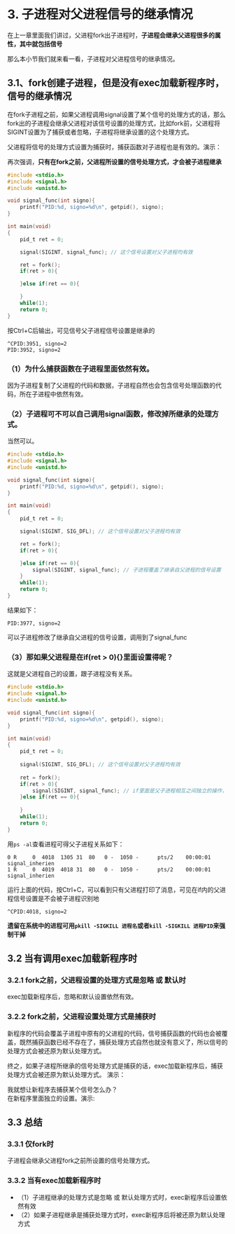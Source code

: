 # 3. 子进程对父进程信号的继承情况

在上一章里面我们讲过，父进程fork出子进程时，**子进程会继承父进程很多的属性，其中就包括信号**

那么本小节我们就来看一看，子进程对父进程信号的继承情况。

## 3.1、fork创建子进程，但是没有exec加载新程序时，信号的继承情况

在fork子进程之前，如果父进程调用signal设置了某个信号的处理方式的话，那么fork出的子进程会继承父进程对该信号设置的处理方式，比如fork前，父进程将SIGINT设置为了捕获或者忽略，子进程将继承设置的这个处理方式。

父进程将信号的处理方式设置为捕获时，捕获函数对子进程也是有效的。演示：

再次强调，**只有在fork之前，父进程所设置的信号处理方式，才会被子进程继承**

```c
#include <stdio.h>
#include <signal.h>
#include <unistd.h>

void signal_func(int signo){
    printf("PID:%d, signo=%d\n", getpid(), signo);
}

int main(void)
{
    pid_t ret = 0;

    signal(SIGINT, signal_func); // 这个信号设置对父子进程均有效

    ret = fork();
    if(ret > 0){

    }else if(ret == 0){

    }
    while(1);
    return 0;
}
```

按Ctrl+C后输出，可见信号父子进程信号设置是继承的

```shell
^CPID:3951, signo=2
PID:3952, signo=2
```

### （1）为什么捕获函数在子进程里面依然有效。

因为子进程复制了父进程的代码和数据，子进程自然也会包含信号处理函数的代码，所在子进程中依然有效。

### （2）子进程可不可以自己调用signal函数，修改掉所继承的处理方式。

当然可以。

```c
#include <stdio.h>
#include <signal.h>
#include <unistd.h>

void signal_func(int signo){
    printf("PID:%d, signo=%d\n", getpid(), signo);
}

int main(void)
{
    pid_t ret = 0;

    signal(SIGINT, SIG_DFL); // 这个信号设置对父子进程均有效

    ret = fork();
    if(ret > 0){

    }else if(ret == 0){
        signal(SIGINT, signal_func); // 子进程覆盖了继承自父进程的信号设置
    }
    while(1);
    return 0;
}
```

结果如下：

```shell
PID:3977, signo=2
```

可以子进程修改了继承自父进程的信号设置，调用到了signal_func

### （3）那如果父进程是在if(ret > 0){}里面设置得呢？

这就是父进程自己的设置，跟子进程没有关系。

```c
#include <stdio.h>
#include <signal.h>
#include <unistd.h>

void signal_func(int signo){
    printf("PID:%d, signo=%d\n", getpid(), signo);
}

int main(void)
{
    pid_t ret = 0;
    
    signal(SIGINT, SIG_DFL); // 这个信号设置对父子进程均有效
    
    ret = fork();
    if(ret > 0){
        signal(SIGINT, signal_func); // if里面是父子进程相互之间独立的操作，子进程不会涉及
    }else if(ret == 0){
        
    }
    while(1);
    return 0;
}
```

用`ps -al`查看进程可得父子进程关系如下：

```shell
0 R     0  4018  1305 31  80   0 -  1050 -      pts/2    00:00:01 signal_inherien
1 R     0  4019  4018 31  80   0 -  1050 -      pts/2    00:00:01 signal_inherien
```

运行上面的代码，按Ctrl+C，可以看到只有父进程打印了消息，可见在if内的父进程信号设置是不会被子进程识别地

```shell
^CPID:4018, signo=2
```

**遗留在系统中的进程可用`pkill -SIGKILL 进程名`或者`kill -SIGKILL 进程PID`来强制干掉**

## 3.2 当有调用exec加载新程序时

### 3.2.1 fork之前，父进程设置的处理方式是忽略 或 默认时

exec加载新程序后，忽略和默认设置依然有效。

### 3.2.2 fork之前，父进程设置处理方式是捕获时

新程序的代码会覆盖子进程中原有的父进程的代码，信号捕获函数的代码也会被覆盖，既然捕获函数已经不存在了，捕获处理方式自然也就没有意义了，所以信号的处理方式会被还原为默认处理方式。

终之，如果子进程所继承的信号处理方式是捕获的话，exec加载新程序后，捕获处理方式会被还原为默认处理方式。	演示：

我就想让新程序去捕获某个信号怎么办？  
在新程序里面独立的设置。演示:

## 3.3 总结

### 3.3.1 仅fork时

子进程会继承父进程fork之前所设置的信号处理方式。

### 3.3.2 当有exec加载新程序时

+ （1）子进程继承的处理方式是忽略 或 默认处理方式时，exec新程序后设置依然有效
+ （2）如果子进程继承是捕获处理方式时，exec新程序后将被还原为默认处理方式
